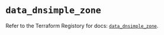 # `data_dnsimple_zone`

Refer to the Terraform Registory for docs: [`data_dnsimple_zone`](https://registry.terraform.io/providers/dnsimple/dnsimple/1.2.0/docs/data-sources/zone).
